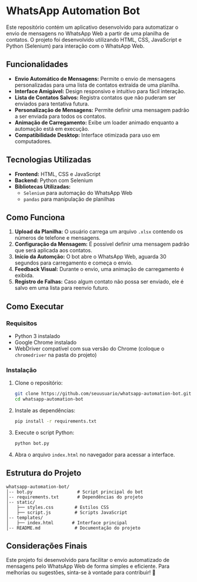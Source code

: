# WhatsApp Automation Bot

Este repositório contém um aplicativo desenvolvido para automatizar o envio de mensagens no WhatsApp Web a partir de uma planilha de contatos. O projeto foi desenvolvido utilizando HTML, CSS, JavaScript e Python (Selenium) para interação com o WhatsApp Web.

## Funcionalidades

- **Envio Automático de Mensagens:** Permite o envio de mensagens personalizadas para uma lista de contatos extraída de uma planilha.
- **Interface Amigável:** Design responsivo e intuitivo para fácil interação.
- **Lista de Contatos Salvos:** Registra contatos que não puderam ser enviados para tentativa futura.
- **Personalização de Mensagens:** Permite definir uma mensagem padrão a ser enviada para todos os contatos.
- **Animação de Carregamento:** Exibe um loader animado enquanto a automação está em execução.
- **Compatibilidade Desktop:** Interface otimizada para uso em computadores.

## Tecnologias Utilizadas

- **Frontend:** HTML, CSS e JavaScript
- **Backend:** Python com Selenium
- **Bibliotecas Utilizadas:**
  - `Selenium` para automação do WhatsApp Web
  - `pandas` para manipulação de planilhas

## Como Funciona

1. **Upload da Planilha:** O usuário carrega um arquivo `.xlsx` contendo os números de telefone e mensagens.
2. **Configuração da Mensagem:** É possível definir uma mensagem padrão que será aplicada aos contatos.
3. **Início da Automção:** O bot abre o WhatsApp Web, aguarda 30 segundos para carregamento e começa o envio.
4. **Feedback Visual:** Durante o envio, uma animação de carregamento é exibida.
5. **Registro de Falhas:** Caso algum contato não possa ser enviado, ele é salvo em uma lista para reenvio futuro.

## Como Executar

### Requisitos

- Python 3 instalado
- Google Chrome instalado
- WebDriver compatível com sua versão do Chrome (coloque o `chromedriver` na pasta do projeto)

### Instalação

1. Clone o repositório:
   ```bash
   git clone https://github.com/seuusuario/whatsapp-automation-bot.git
   cd whatsapp-automation-bot
   ```
2. Instale as dependências:
   ```bash
   pip install -r requirements.txt
   ```
3. Execute o script Python:
   ```bash
   python bot.py
   ```
4. Abra o arquivo `index.html` no navegador para acessar a interface.

## Estrutura do Projeto

```
whatsapp-automation-bot/
│-- bot.py                 # Script principal do bot
│-- requirements.txt       # Dependências do projeto
│-- static/
│   ├── styles.css        # Estilos CSS
│   ├── script.js         # Scripts JavaScript
│-- templates/
│   ├── index.html       # Interface principal
│-- README.md             # Documentação do projeto
```

## Considerações Finais

Este projeto foi desenvolvido para facilitar o envio automatizado de mensagens pelo WhatsApp Web de forma simples e eficiente. Para melhorias ou sugestões, sinta-se à vontade para contribuir! 🚀
